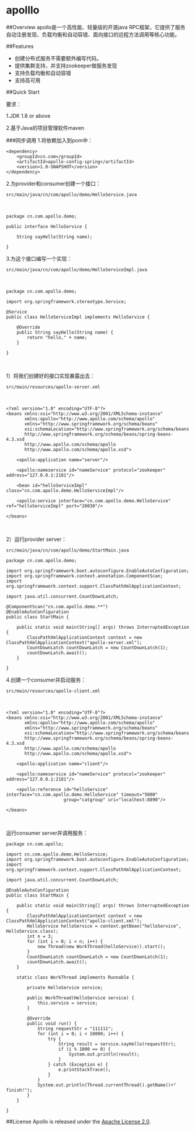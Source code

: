 # apolllo
 
##Overview
apollo是一个高性能、轻量级的开源java RPC框架，它提供了服务自动注册发现、负载均衡和自动容错、面向接口的远程方法调用等核心功能。

##Features

* 创建分布式服务不需要额外编写代码。
* 提供集群支持，并支持zookeeper做服务发现
* 支持负载均衡和自动容错
* 支持高可用

##Quick Start

要求：

1.JDK 1.8 or above

2.基于Java的项目管理软件maven

###同步调用
1.将依赖加入到pom中：

    <dependency>
        <groupId>cn.com</groupId>
        <artifactId>apollo-config-spring</artifactId>
        <version>1.0-SNAPSHOT</version>
    </dependency>


2.为provider和consumer创建一个接口：
    
    src/main/java/cn/com/apollo/demo/HelloService.java 
   <br>
    
    package cn.com.apollo.demo;
    
    public interface HelloService {
    
        String sayHello(String name);
    
    }

3.为这个接口编写一个实现：

    src/main/java/cn/com/apollo/demo/HelloServiceImpl.java 
<br>
   
    package cn.com.apollo.demo;
    
    import org.springframework.stereotype.Service;
    
    @Service
    public class HelloServiceImpl implements HelloService {
        
        @Override
        public String sayHello(String name) {
            return "hello," + name;
        }
    
    }

<br>

   1）将我们创建好的接口实现暴露出去：

    src/main/resources/apollo-server.xml
<br>
    
    <?xml version="1.0" encoding="UTF-8"?>
    <beans xmlns:xsi="http://www.w3.org/2001/XMLSchema-instance"
           xmlns:apollo="http://www.apollo.com/schema/apollo"
           xmlns="http://www.springframework.org/schema/beans"
           xsi:schemaLocation="http://www.springframework.org/schema/beans
           http://www.springframework.org/schema/beans/spring-beans-4.3.xsd
           http://www.apollo.com/schema/apollo
           http://www.apollo.com/schema/apollo.xsd">
    
        <apollo:application name="server"/>
        
        <apollo:nameservice id="nameService" protocol="zookeeper" address="127.0.0.1:2181"/>
        
        <bean id="helloServiceImpl" class="cn.com.apollo.demo.HelloServiceImpl"/>
        
        <apollo:service interface="cn.com.apollo.demo.HelloService" ref="helloServiceImpl" port="20030"/>
    
    </beans>
<br>

2）运行provider server：

    src/main/java/cn/com/apollo/demo/StartMain.java
    
    package cn.com.apollo.demo;
    
    import org.springframework.boot.autoconfigure.EnableAutoConfiguration;
    import org.springframework.context.annotation.ComponentScan;
    import org.springframework.context.support.ClassPathXmlApplicationContext;
    
    import java.util.concurrent.CountDownLatch;
    
    @ComponentScan("cn.com.apollo.demo.**")
    @EnableAutoConfiguration
    public class StartMain {
    
        public static void main(String[] args) throws InterruptedException {
            ClassPathXmlApplicationContext context = new ClassPathXmlApplicationContext("apollo-server.xml");
            CountDownLatch countDownLatch = new CountDownLatch(1);
            countDownLatch.await();
        }
    
    }
    
4.创建一个consumer并启动服务：
    
    src/main/resources/apollo-client.xml
<br>
    
    <?xml version="1.0" encoding="UTF-8"?>
    <beans xmlns:xsi="http://www.w3.org/2001/XMLSchema-instance"
           xmlns:apollo="http://www.apollo.com/schema/apollo"
           xmlns="http://www.springframework.org/schema/beans"
           xsi:schemaLocation="http://www.springframework.org/schema/beans
           http://www.springframework.org/schema/beans/spring-beans-4.3.xsd
           http://www.apollo.com/schema/apollo
           http://www.apollo.com/schema/apollo.xsd">
    
        <apollo:application name="client"/>
    
        <apollo:nameservice id="nameService" protocol="zookeeper" address="127.0.0.1:2181"/>
    
        <apollo:reference id="helloService" interface="cn.com.apollo.demo.HelloService" timeout="5000"
                          group="catgroup" uri="localhost:8890"/>
    
    </beans>
<br>

运行consumer server并调用服务：
    
    package cn.com.apollo;
    
    import cn.com.apollo.demo.HelloService;
    import org.springframework.boot.autoconfigure.EnableAutoConfiguration;
    import org.springframework.context.support.ClassPathXmlApplicationContext;
    
    import java.util.concurrent.CountDownLatch;
    
    @EnableAutoConfiguration
    public class StartMain {
    
        public static void main(String[] args) throws InterruptedException {
            ClassPathXmlApplicationContext context = new ClassPathXmlApplicationContext("apollo-client.xml");
            HelloService helloService = context.getBean("helloService", HelloService.class);
            int n = 3;
            for (int i = 0; i < n; i++) {
                new Thread(new WorkThread(helloService)).start();
            }
            CountDownLatch countDownLatch = new CountDownLatch(1);
            countDownLatch.await();
        }
    
        static class WorkThread implements Runnable {
    
            private HelloService service;
    
            public WorkThread(HelloService service) {
                this.service = service;
            }
    
            @Override
            public void run() {
                String requestStr = "111111";
                for (int i = 0; i < 10000; i++) {
                    try {
                        String result = service.sayHello(requestStr);
                        if (i % 1000 == 0) {
                            System.out.println(result);
                        }
                    } catch (Exception e) {
                        e.printStackTrace();
                    }
                }
                System.out.println(Thread.currentThread().getName()+" finish!");
            }
        }
    
    }

##License
  Apollo is released under the [Apache License 2.0](http://www.apache.org/licenses/LICENSE-2.0).